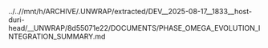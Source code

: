../..//mnt/h/ARCHIVE/.UNWRAP/extracted/DEV__2025-08-17__1833__host-duri-head/__UNWRAP/8d55071e22/DOCUMENTS/PHASE_OMEGA_EVOLUTION_INTEGRATION_SUMMARY.md
